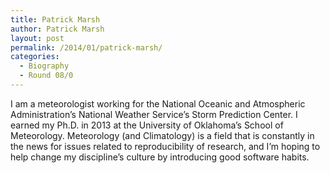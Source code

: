 ```yaml
---
title: Patrick Marsh
author: Patrick Marsh
layout: post
permalink: /2014/01/patrick-marsh/
categories:
  - Biography
  - Round 08/0
---
```

I am a meteorologist working for the National Oceanic and Atmospheric Administration&#8217;s National Weather Service&#8217;s Storm Prediction Center. I earned my Ph.D. in 2013 at the University of Oklahoma&#8217;s School of Meteorology. Meteorology (and Climatology) is a field that is constantly in the news for issues related to reproducibility of research, and I&#8217;m hoping to help change my discipline&#8217;s culture by introducing good software habits.